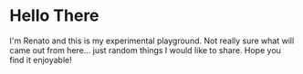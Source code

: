 # Hello There

I'm Renato and this is my experimental playground. Not really sure what will came out from here... just random things I would like to share. Hope you find it enjoyable!
